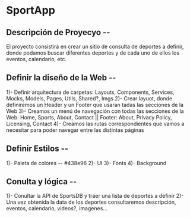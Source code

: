 # SportApp

## Descripción de Proyecyo --
El proyecto consistirá en crear un sitio de consulta de deportes a definir, donde podamos buscar diferentes deportes y de cada uno de ellos los eventos, calendario, etc.

## Definir la diseño de la Web --
1)- Definir arquitectura de carpetas: Layouts, Components, Services, Mocks, Models, Pages, Utils, Shared?, Imgs
2)- Crear layuot, donde definiremos un Header y un Footer que usaran tadas las secciones de la Web
3)- Creamos un menú de navegación con todas las secciones de la Web: Home, Sports, About, Contact || Footer: About,
    Privacy Policy,
    Licensing,
    Contact
4)- Creamos las rutas correspondientes que vamos a necesitar para poder navegar entre las distintas páginas

## Definir Estilos --
1)- Paleta de colores -- #438e96
2)- UI
3)- Fonts
4)- Background

## Conulta y lógica --
1)- Conultar la API de SportsDB y traer una lista de deportes a definir
2)- Una vez obtenida la data de los deportes consultaremos descripción, eventos, calendario, videos?, imagenes...


